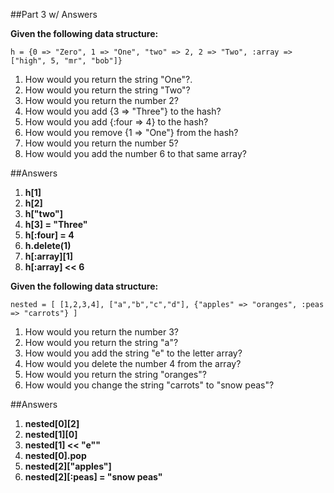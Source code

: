 ##Part 3 w/ Answers

**Given the following data structure:**

```
h = {0 => "Zero", 1 => "One", "two" => 2, 2 => "Two", :array => ["high", 5, "mr", "bob"]}
```

1. How would you return the string "One"?. 
2. How would you return the string "Two"?
3. How would you return the number 2?
4. How would you add {3 => "Three"} to the hash?
5. How would you add {:four => 4} to the hash?
6. How would you remove {1 => "One"} from the hash?
7. How would you return the number 5?
8. How would you add the number 6 to that same array?

##Answers
1. **h[1]**
2. **h[2]**
3. **h["two"]**
4. **h[3] = "Three"**
5. **h[:four] = 4**
6. **h.delete(1)**
7. **h[:array][1]**
8. **h[:array] << 6**

**Given the following data structure:**

```
nested = [ [1,2,3,4], ["a","b","c","d"], {"apples" => "oranges", :peas => "carrots"} ]
```

1. How would you return the number 3?
2. How would you return the string "a"?
3. How would you add the string "e" to the letter array?
4. How would you delete the number 4 from the array?
5. How would you return the string "oranges"?
6. How would you change the string "carrots" to "snow peas"?

##Answers
1. **nested[0][2]**
2. **nested[1][0]**
3. **nested[1] << "e""**
4. **nested[0].pop**
5. **nested[2]["apples"]**
6. **nested[2][:peas] = "snow peas"**